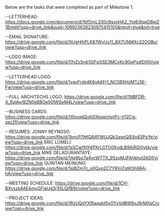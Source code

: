 Below are the tasks that were completed as part of Milestone 1.

--LETTERHEAD:
https://docs.google.com/document/d/1bfDmL330c6sxnHA2_YpI63tqeDBeiZ1B/edit?usp=drive_link&ouid=106923626230975415105&rtpof=true&sd=true 

--EMAIL SIGNATURE:
https://drive.google.com/file/d/1tUgHjhPLK87WyUs11_BX7UNMXc22OGBu/view?usp=drive_link

--LOGO IMAGE:
https://drive.google.com/file/d/17nZzSrdr5SFpGSE3MCvKc9GePsdlDi0V/view?usp=drive_link

--LETTERHEAD LOGO:
https://drive.google.com/file/d/1yavFrzb4K6vA6Fr1_NC0B5HzMTJ3E-Fw/view?usp=drive_link

--FULL ARCHITECHS LOGO:
https://drive.google.com/file/d/1NBFDR-4_RziAyrBZN5kBBOe50IWSeM4L/view?usp=drive_link

--BUSINESS CARDS:
https://drive.google.com/file/d/1XhoqdQvhGXkqemIyiIFc-V12Cg-zezZf/view?usp=drive_link

--RESUMES:
    JONNY REYNOSO: https://drive.google.com/file/d/1bncP7ltKQ84FWUJQk2agzQIE8x83PxYe/view?usp=drive_link
    ERIC LOMELI: https://drive.google.com/file/d/1sSCwl1hY4PXrLGTO0XvdLB9AjRjD0ykk/view?usp=drive_link
    MIKE DELADURANTAYE: https://drive.google.com/file/d/14e9bo7a4vcWTTX_9SzoMJFAhkhoI2ADf/view?usp=drive_link
    QUINTAN MEINUNG: https://drive.google.com/file/d/1lqBZm7c_o0Qvp2C7YRVrZgtKSh9RA-hA/view?usp=drive_link

--MEETING SCHEDULE: https://drive.google.com/file/d/1CH-BXvszk4AEAmyGFjaUd3r35LQifB9t/view?usp=drive_link

--PROJECT IDEAS: https://drive.google.com/file/d/1RzUQoYX9laqubt5yOYxVdBW8xJ9rMXqC/view?usp=drive_link